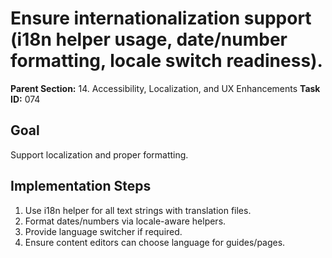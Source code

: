 # Ensure internationalization support (i18n helper usage, date/number formatting, locale switch readiness).

**Parent Section:** 14. Accessibility, Localization, and UX Enhancements
**Task ID:** 074

## Goal
Support localization and proper formatting.

## Implementation Steps
1. Use i18n helper for all text strings with translation files.
2. Format dates/numbers via locale-aware helpers.
3. Provide language switcher if required.
4. Ensure content editors can choose language for guides/pages.
